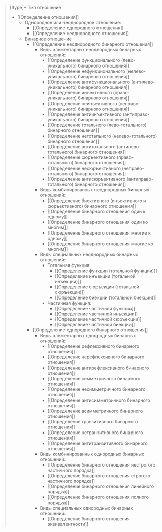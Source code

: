 > [!type]+ Тип отношение
> * [[Определение отношения]]
> 	* Однородное или неоднородное отношение:
>		 * [[Определение однородного отношения]]
>		 * [[Определение неоднородного отношения]]
>	 * Бинарное отношение 
> 		* [[Определение неоднородного бинарного отношения]]
>			* Виды элементарных неоднородных бинарных отношений:
>				* [[Определение функционального (лево-уникального) бинарного отношения]]
>				* [[Определение нефункционального (нелево-уникального) бинарного отношения]]
>				* [[Определение антифункционального (антилево-уникального) бинарного отношения]]
>				* [[Определение инъективного (право-уникального) бинарного отношения]]
>				* [[Определение неинъективного (неправо-уникального) бинарного отношения]]
>				* [[Определение антиинъективного (антиправо-уникального) бинарного отношения]]
>				* [[Определение тотального (лево-тотального) бинарного отношения]]
>				* [[Определение нетотального (нелево-тотального) бинарного отношения]]
>				* [[Определение антитотального (антилево-тотального) бинарного отношения]]
>				* [[Определение сюръективного (право-тотального) бинарного отношения]]
>				* [[Определение несюръективного (неправо-тотального) бинарного отношения]]
>				* [[Определение антисюръективного (антиправо-тотального) бинарного отношения]]
>			* Виды комбинированных неоднородных бинарных отношений:
>				* [[Определение биективного (инъективного и сюръективного) бинарного отношения]]
>				* [[Определение бинарного отношения один к одному]]
>				* [[Определение бинарного отношения один ко многим]]
>				* [[Определение бинарного отношения многие к одному]]
>				* [[Определение бинарного отношения многие ко многим]]
>			* Виды специальных неоднородных бинарных отношений:
>				* Тотальная функция:
>					* [[Определение функции (тотальной функции)]]
>					* [[Определение инъекции (тотальной инъекции)]]
>					* [[Определение сюръекции (тотальной сюръекции)]]
>					* [[Определение биекции (тотальной биекции)]]
>				* Частичная функция:
>					* [[Определение частичной функции]]
>					* [[Определение частичной инъекции]]
>					* [[Определение частичной сюръекции]]
>					* [[Определение частичной биекции]]
> 		* [[Определение однородного бинарного отношения]]
> 			* Виды элементарных однородных бинарных отношений:
>				* [[Определение рефлексивного бинарного отношения]]
>				* [[Определение нерефлексивного бинарного отношения]]
>				* [[Определение антирефлексивного бинарного отношения]]
>				* [[Определение симметричного бинарного отношения]]
>				* [[Определение несимметричного бинарного отношения]]
>				* [[Определение антисимметричного бинарного отношения]]
>				* [[Определение асимметричного бинарного отношения]]
>				* [[Определение транзитивного бинарного отношения]]
>				* [[Определение нетранзитивного бинарного отношения]]
>				* [[Определение антитранзитивного бинарного отношения]] 
>			* Виды комбинированных однородных бинарных отношений:
>				* [[Определение бинарного отношения нестрогого частичного порядка]]
>				* [[Определение бинарного отношения строгого частичного порядка]]
>				* [[Определение бинарного отношения линейного порядка]]
>				* [[Определение бинарного отношения полного порядка]]
>			* Виды специальных однородных бинарных отношений:
>				* [[Определение бинарного отношения эквивалентности]]

